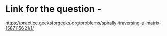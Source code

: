 # Link for the question - 
https://practice.geeksforgeeks.org/problems/spirally-traversing-a-matrix-1587115621/1/